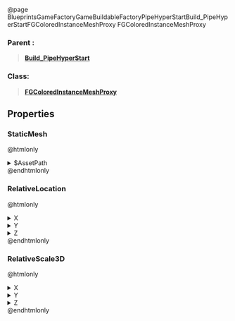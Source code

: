 @page BlueprintsGameFactoryGameBuildableFactoryPipeHyperStartBuild_PipeHyperStartFGColoredInstanceMeshProxy FGColoredInstanceMeshProxy
### Parent :
<b><a href="_blueprints_game_factory_game_buildable_factory_pipe_hyper_start_build__pipe_hyper_start.html"><blockquote>Build_PipeHyperStart</blockquote></a></b>
### Class:
<b><a href="_class_script_f_g_colored_instance_mesh_proxy.html"><blockquote>FGColoredInstanceMeshProxy</blockquote></a></b>
## Properties
### StaticMesh
@htmlonly
<details>
 <summary>$AssetPath</summary>
<b><a href="_blueprints_game_factory_game_buildable_factory_pipe_hyper_start_mesh_s_m__hyper_tube_start_01.html"><blockquote>SM_HyperTubeStart_01</blockquote></a></b>
</details>
@endhtmlonly

### RelativeLocation
@htmlonly
<details>
 <summary>X</summary>
<blockquote>-180</blockquote>
</details>
<details>
 <summary>Y</summary>
<blockquote>0</blockquote>
</details>
<details>
 <summary>Z</summary>
<blockquote>-13</blockquote>
</details>
@endhtmlonly

### RelativeScale3D
@htmlonly
<details>
 <summary>X</summary>
<blockquote>1.0499999523162842</blockquote>
</details>
<details>
 <summary>Y</summary>
<blockquote>1.0499999523162842</blockquote>
</details>
<details>
 <summary>Z</summary>
<blockquote>1.0499999523162842</blockquote>
</details>
@endhtmlonly

